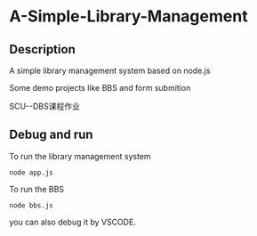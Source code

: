 # A-Simple-Library-Management

## Description

A simple library management system based on node.js

Some demo projects like BBS and form submition

SCU--DBS课程作业

## Debug and run

To run the library management system

```
node app.js
```

To run the BBS

```
node bbs.js
```

you can also debug it by VSCODE.

